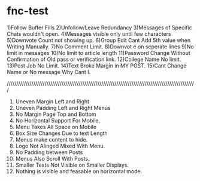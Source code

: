 # fnc-test
1)Follow Buffer Fills
2)Unfollow/Leave Redundancy
3)Messages of Specific Chats wouldn't open.
4)Messages visible only until few characters
5)Downvote Count not showing up.
6)Group Edit Cant Add 5th value when Writing Manually.
7)No Comment Limit.
8)Downvot e on seperate lines
9)No limit in messages
10)No limit to article length
11)Password Change Without Confirmation of Old pass or verification link.
12)College Name No limit.
13)Post Job No Limit.
14)Text Broke Margin in MY POST.
15)Cant Change Name or No message Why Cant I.

////////////////////////////////////////////////////////////////////////////////////////////////////

1) Uneven Margin Left and Right
2) Uneven Padding Left and Right Menus
3) No Margin Page Top and Bottom
4) No Horizontal Support For Mobile.
5) Menu Takes All Space on Mobile
6) Box Size Changes Due to text Length
7) Menus make content to hide.
8) Logo Not Alinged Mixed With Menu.
9) No Padding between Posts
10) Menus Also Scroll With Posts.
11) Smaller Texts Not Visible on Smaller Displays.
12) Nothing is visible and feasable on horizontal mode.
